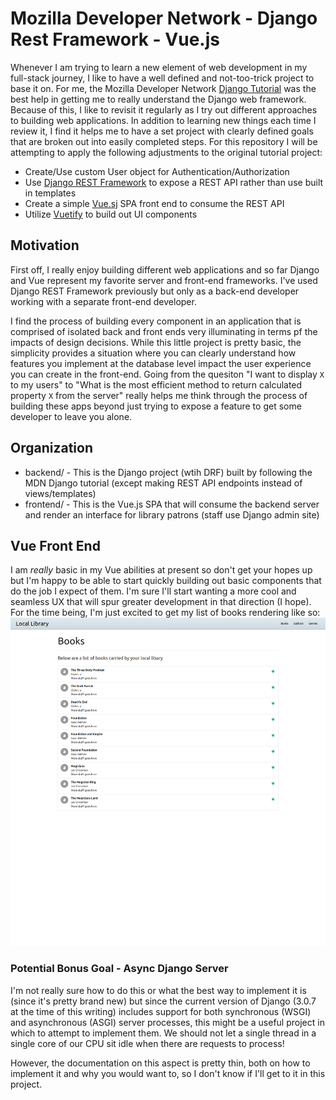 # Mozilla Developer Network - Django Rest Framework - Vue.js

Whenever I am trying to learn a new element of web development in my full-stack journey, I like to have a well defined and not-too-trick project to base it on. For me, the Mozilla Developer Network [Django Tutorial](https://developer.mozilla.org/en-US/docs/Learn/Server-side/Django) was the best help in getting me to really understand the Django web framework. Because of this, I like to revisit it regularly as I try out different approaches to building web applications. In addition to learning new things each time I review it, I find it helps me to have a set project with clearly defined goals that are broken out into easily completed steps. For this repository I will be attempting to apply the following adjustments to the original tutorial project:

- Create/Use custom User object for Authentication/Authorization
- Use [Django REST Framework](https://www.django-rest-framework.org/) to expose a REST API rather than use built in templates
- Create a simple [Vue.sj](https://vuejs.org/) SPA front end to consume the REST API
- Utilize [Vuetify](https://vuetifyjs.com/en/) to build out UI components

## Motivation

First off, I really enjoy building different web applications and so far Django and Vue represent my favorite server and front-end frameworks. I've used Django REST Framework previously but only as a back-end developer working with a separate front-end developer.

I find the process of building every component in an application that is comprised of isolated back and front ends very illuminating in terms pf the impacts of design decisions. While this little project is pretty basic, the simplicity provides a situation where you can clearly understand how features you implement at the database level impact the user experience you can create in the front-end. Going from the quesiton "I want to display `X` to my users" to "What is the most efficient method to return calculated property `X` from the server" really helps me think through the process of building these apps beyond just trying to expose a feature to get some developer to leave you alone.

## Organization

- backend/ - This is the Django project (wtih DRF) built by following the MDN Django tutorial (except making REST API endpoints instead of views/templates)
- frontend/ - This is the Vue.js SPA that will consume the backend server and render an interface for library patrons (staff use Django admin site)

## Vue Front End

I am _really_ basic in my Vue abilities at present so don't get your hopes up but I'm happy to be able to start quickly building out basic components that do the job I expect of them. I'm sure I'll start wanting a more cool and seamless UX that will spur greater development in that direction (I hope). For the time being, I'm just excited to get my list of books rendering like so:
![Book List](./imgs/booklist.png)

### Potential Bonus Goal - Async Django Server

I'm not really sure how to do this or what the best way to implement it is (since it's pretty brand new) but since the current version of Django (3.0.7 at the time of this writing) includes support for both synchronous (WSGI) and asynchronous (ASGI) server processes, this might be a useful project in which to attempt to implement them. We should not let a single thread in a single core of our CPU sit idle when there are requests to process!

However, the documentation on this aspect is pretty thin, both on how to implement it and why you would want to, so I don't know if I'll get to it in this project.
